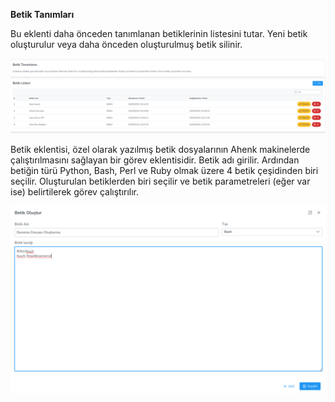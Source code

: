 **Betik Tanımları**

Bu eklenti daha önceden tanımlanan betiklerinin listesini tutar. Yeni betik oluşturulur veya daha önceden 
oluşturulmuş betik silinir.

[![Betik Tanımları](../images/scriptDefinition/scriptList.png)](../images/scriptDefinition/scriptList.png)

Betik eklentisi, özel olarak yazılmış betik dosyalarının Ahenk makinelerde çalıştırılmasını sağlayan 
bir görev eklentisidir. Betik adı girilir. Ardından betiğin türü Python, Bash, Perl ve Ruby olmak üzere 
4 betik çeşidinden biri seçilir. Oluşturulan betiklerden biri seçilir ve betik parametreleri 
(eğer var ise) belirtilerek görev çalıştırılır.

[![Betik Tanımları](../images/scriptDefinition/scriptCreate.png)](../images/scriptDefinition/scriptCreate.png)
